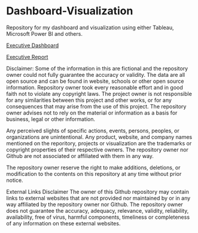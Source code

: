# Dashboard-Visualization
Repository for my dashboard and visualization using either Tableau, Microsoft Power BI and others.

[Executive Dashboard](https://public.tableau.com/app/profile/john.paolo.narvaez/viz/John_Narvaez_Airline_Flight_Executive_Dashboard/ExecutiveDashboard)

[Executive Report](https://public.tableau.com/app/profile/john.paolo.narvaez/viz/John_Narvaez_Airline_Flight_Executive_Report/ExecutiveStory)

Disclaimer:
Some of the information in this are fictional and the repository owner could not fully guarantee the 
accuracy or validity.
The data are all open source and can be found in website, schools or other open source information.
Repository owner took every reasonable effort and in good faith not to violate any copyright laws.
The project owner is not responsible for any similarities between this project and other works, or 
for any consequences that may arise from the use of this project. The repository owner advises not
to rely on the material or information as a basis for business, legal or other information.

Any perceived slights of specific actions, events, persons, peoples, or organizations are unintentional.
Any product, website, and company names mentioned on the reporitory, projects or visualization are the 
trademarks or copyright properties of their respective owners. The repository owner nor Github are not 
associated or affiliated with them in any way.

The repository owner reserve the right to make additions, deletions, or modification to the contents on 
this repository at any time without prior notice.


External Links Disclaimer
The owner of this Github repository may contain links to external websites that are not provided nor 
maintained by or in any way affiliated by the repository owner nor Github.
The repository owner does not guarantee the accuracy, adequacy, relevance, validity, reliability, 
availability, free of virus, harmful components, timeliness or completeness of any information on these external websites.
